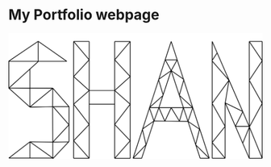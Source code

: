 # My Portfolio webpage

![FIX logo](https://raw.githubusercontent.com/ShanOomes/portfolio/main/assets/Logo_Shan_1.svg)
